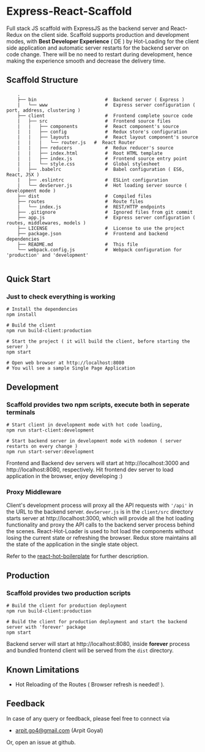 
# Express-React-Scaffold
Full stack JS scaffold with ExpressJS as the backend server and React-Redux on the client side. Scaffold supports production and development modes, with **Best Developer Experience** ( DE ) by Hot-Loading for the client side application and automatic server restarts for the backend server on code change. There will be no need to restart during development, hence making the experience smooth and decrease the delivery time.

## Scaffold Structure 

```
	.
	├── bin                         #  Backend server ( Express )
	|   └── www                     #  Express server configuration ( port, address, clustering )
	├── client                      #  Frontend complete source code                                
	|   ├── src                     #  Frontend source files
	|   |   ├── components          #  React component's source
	|   |   ├── config              #  Redux store's configuration
	|   |   ├── layouts             #  React layout component's source
	|   |   |   └── router.js 	#  React Router    
	|   |   ├── reducers            #  Redux reducer's source
	|   |   ├── index.html          #  Root HTML template
	|   |   ├── index.js            #  Frontend source entry point
	|   |   └── style.css           #  Global stylesheet
	|   ├── .babelrc                #  Babel configuration ( ES6, React, JSX )
	|   ├── .eslintrc               #  ESLint configuration
	|   └── devServer.js            #  Hot loading server source ( development mode )
	├── dist                        #  Compiled files     
	├── routes                      #  Route files
	|   └── index.js                #  REST/HTTP endpoints
	├── .gitignore                  #  Ignored files from git commit
	├── app.js                      #  Express server configuration ( routes, middlewares, models )
	├── LICENSE                     #  License to use the project
	├── package.json                #  Frontend and backend dependencies
	├── README.md                   #  This file
	└── webpack.config.js           #  Webpack configuration for 'production' and 'development' 
 
```

## Quick Start
### Just to check everything is working
```
# Install the dependencies
npm install

# Build the client 
npm run build-client:production

# Start the project ( it will build the client, before starting the server )
npm start

# Open web browser at http://localhost:8080
# You will see a sample Single Page Application
```

## Development
### Scaffold provides two npm scripts, execute both in seperate terminals
```	
# Start client in development mode with hot code loading,
npm run start-client:development

# Start backend server in development mode with nodemon ( server restarts on every change )
npm run start-server:development
```

Frontend and Backend dev servers will start at http://localhost:3000 and http://localhost:8080, respectively.
Hit frontend dev server to load application in the browser, enjoy developing :)

### Proxy Middleware
Client's development process will proxy all the API requests with `'/api'` in the URL to the backend server. `devServer.js` is in the `client/src` directory starts server at http://localhost:3000, which will provide all the hot loading functionality and proxy the API calls to the backend server process behind the scenes.
React-Hot-Loader is used to hot load the components without losing the current state or refreshing the browser. Redux store maintains all the state of the application in the single state object.

Refer to the [react-hot-boilerplate](https://github.com/gaearon/react-hot-boilerplate) for further description.
## Production
### Scaffold provides two production scripts
```
# Build the client for production deployment
npm run build-client:production

# Build the client for production deployment and start the backend server with 'forever' package
npm start 
```
Backend server will start at http://localhost:8080, inside **forever** process and bundled frontend client will be served from the `dist` directory.

## Known Limitations
* Hot Reloading of the Routes ( Browser refresh is needed! ).

## Feedback
In case of any query or feedback, please feel free to connect via
* arpit.go4@gmail.com (Arpit Goyal)

Or, open an issue at github.
